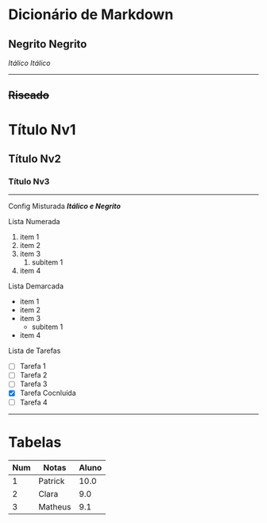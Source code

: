 # Dicionário de Markdown

**Negrito**
__Negrito__
---
*Itálico*
_Itálico_
***
~~Riscado~~
---
# Título Nv1
## Título Nv2
### Título Nv3
---
Config Misturada __*Itálico e Negrito*__

Lista Numerada
1. item 1
1. item 2
1. item 3
   1. subitem 1
1. item 4

Lista Demarcada
* item 1
* item 2
* item 3
   * subitem 1
* item 4

Lista de Tarefas
- [ ] Tarefa 1
- [ ] Tarefa 2
- [ ] Tarefa 3
- [x] Tarefa Cocnluída
- [ ] Tarefa 4

---
# Tabelas

Num | Notas | Aluno |
---|---|---
1| Patrick | 10.0
2| Clara | 9.0
3| Matheus | 9.1
